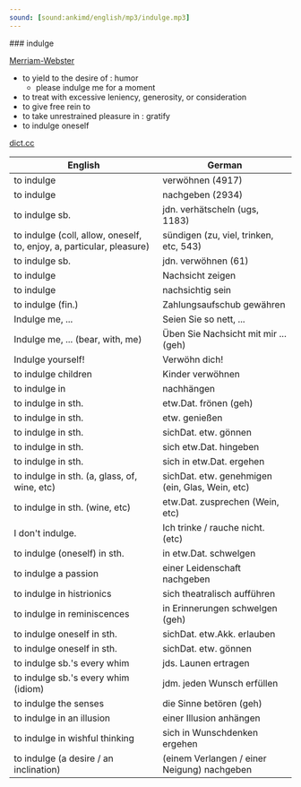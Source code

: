 ```yaml
---
sound: [sound:ankimd/english/mp3/indulge.mp3]
---
```


\### indulge

[Merriam-Webster](https://www.merriam-webster.com/dictionary/indulge)

- to yield to the desire of : humor
    - please indulge me for a moment
- to treat with excessive leniency, generosity, or consideration
- to give free rein to
- to take unrestrained pleasure in : gratify
- to indulge oneself

[dict.cc](https://www.dict.cc/indulge)

| English        | German       |
| -------------- | ------------ |
| to indulge | verwöhnen (4917) |
| to indulge | nachgeben (2934) |
| to indulge sb. | jdn. verhätscheln (ugs, 1183) |
| to indulge (coll, allow, oneself, to, enjoy, a, particular, pleasure) | sündigen (zu, viel, trinken, etc, 543) |
| to indulge sb. | jdn. verwöhnen (61) |
| to indulge | Nachsicht zeigen |
| to indulge | nachsichtig sein |
| to indulge (fin.) | Zahlungsaufschub gewähren |
| Indulge me, ... | Seien Sie so nett, ... |
| Indulge me, ... (bear, with, me) | Üben Sie Nachsicht mit mir ... (geh) |
| Indulge yourself! | Verwöhn dich! |
| to indulge children | Kinder verwöhnen |
| to indulge in | nachhängen |
| to indulge in sth. | etw.Dat. frönen (geh) |
| to indulge in sth. | etw. genießen |
| to indulge in sth. | sichDat. etw. gönnen |
| to indulge in sth. | sich etw.Dat. hingeben |
| to indulge in sth. | sich in etw.Dat. ergehen |
| to indulge in sth. (a, glass, of, wine, etc) | sichDat. etw. genehmigen (ein, Glas, Wein, etc) |
| to indulge in sth. (wine, etc) | etw.Dat. zusprechen (Wein, etc) |
| I don't indulge. | Ich trinke / rauche nicht. (etc) |
| to indulge (oneself) in sth. | in etw.Dat. schwelgen |
| to indulge a passion | einer Leidenschaft nachgeben |
| to indulge in histrionics | sich theatralisch aufführen |
| to indulge in reminiscences | in Erinnerungen schwelgen (geh) |
| to indulge oneself in sth. | sichDat. etw.Akk. erlauben |
| to indulge oneself in sth. | sichDat. etw. gönnen |
| to indulge sb.'s every whim | jds. Launen ertragen |
| to indulge sb.'s every whim (idiom) | jdm. jeden Wunsch erfüllen |
| to indulge the senses | die Sinne betören (geh) |
| to indulge in an illusion | einer Illusion anhängen |
| to indulge in wishful thinking | sich in Wunschdenken ergehen |
| to indulge (a desire / an inclination) | (einem Verlangen / einer Neigung) nachgeben |
